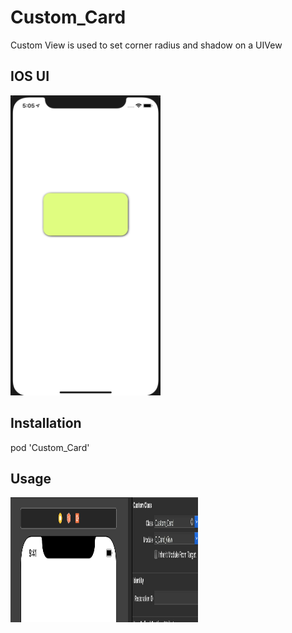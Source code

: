 # Custom_Card
Custom View is used to set corner radius and shadow on a UIVew



## IOS UI

<img src='a.png' height=480 width=240 />

## Installation
pod 'Custom_Card'

## Usage
<img src='b.png' height=200 width=300 />

